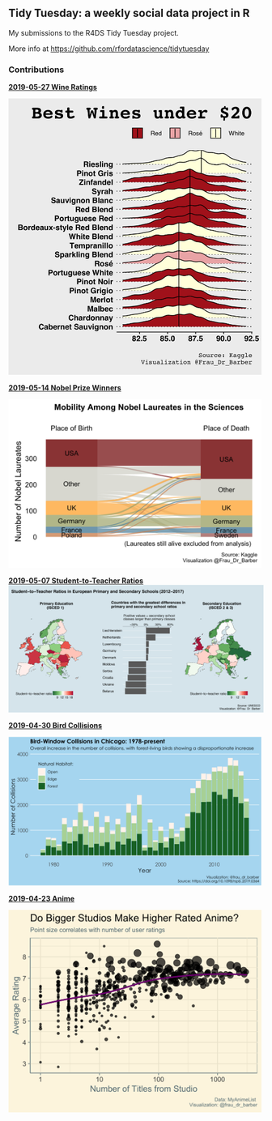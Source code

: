## Tidy Tuesday: a weekly social data project in R

My submissions to the R4DS Tidy Tuesday project.

More info at https://github.com/rfordatascience/tidytuesday

### Contributions ###

**[2019-05-27 Wine Ratings](code/2019-05-27_wine-ratings.R)**

<img src="plots/wine.png" width="500">

**[2019-05-14 Nobel Prize Winners](code/2019-05-14_nobel-winners.R)**

<img src="plots/nobel.png" width="500">

**[2019-05-07 Student-to-Teacher Ratios](code/07-05-2019_student-to-teach-ratios.R)**
![teacher-ratios plot](plots/teacher_ratios_edited.png)

**[2019-04-30 Bird Collisions](code/2019-04-30_bird-collisions.R)**

<img src="plots/bird_collisions.png" width="500">

**[2019-04-23 Anime](code/2019-04-23-anime.R)**

<img src="plots/studio_rating.png" width="500">
